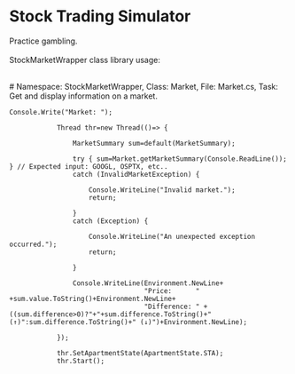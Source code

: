 # Stock Trading Simulator
 Practice gambling.
 <br />  
StockMarketWrapper class library usage:

 <br />
# Namespace: StockMarketWrapper, Class: Market, File: Market.cs, Task: Get and display information on a market.
 
```
Console.Write("Market: ");
			
			Thread thr=new Thread(()=> {
			
				MarketSummary sum=default(MarketSummary);
				
				try { sum=Market.getMarketSummary(Console.ReadLine()); } // Expected input: GOOGL, OSPTX, etc..
				catch (InvalidMarketException) {
					
					Console.WriteLine("Invalid market.");
					return;
					
				}
				catch (Exception) {
					
					Console.WriteLine("An unexpected exception occurred.");
					return;
					
				}
				
				Console.WriteLine(Environment.NewLine+
				                  "Price:      " +sum.value.ToString()+Environment.NewLine+
				                  "Difference: " +((sum.difference>0)?"+"+sum.difference.ToString()+" (↑)":sum.difference.ToString()+" (↓)")+Environment.NewLine);
				
			});
			
			thr.SetApartmentState(ApartmentState.STA);
			thr.Start();
   ```
